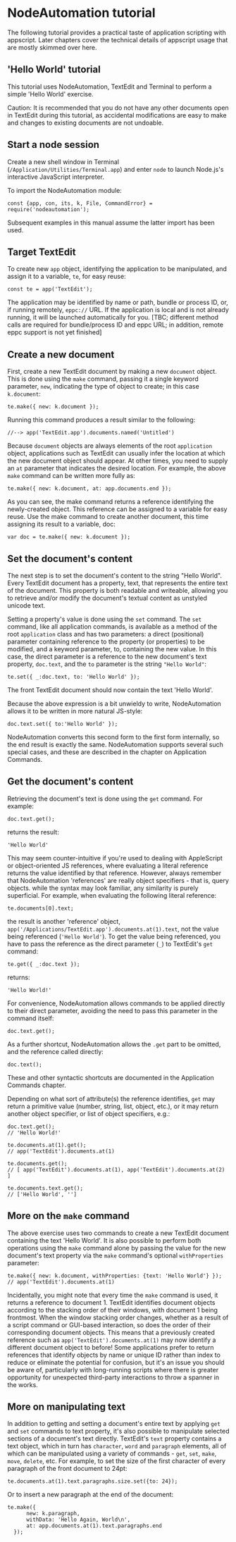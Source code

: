 # NodeAutomation tutorial

The following tutorial provides a practical taste of application scripting with appscript. Later chapters cover the technical details of appscript usage that are mostly skimmed over here.

## 'Hello World' tutorial

This tutorial uses NodeAutomation, TextEdit and Terminal to perform a simple 'Hello World' exercise.

Caution: It is recommended that you do not have any other documents open in TextEdit during this tutorial, as accidental modifications are easy to make and changes to existing documents are not undoable.

## Start a node session

Create a new shell window in Terminal (`/Application/Utilities/Terminal.app`) and enter `node` to launch Node.js's interactive JavaScript interpreter. 

To import the NodeAutomation module:

    const {app, con, its, k, File, CommandError} = require('nodeautomation');

Subsequent examples in this manual assume the latter import has been used.


## Target TextEdit

To create new `app` object, identifying the application to be manipulated, and assign it to a variable, `te`, for easy reuse:

    const te = app('TextEdit');

The application may be identified by name or path, bundle or process ID, or, if running remotely, `eppc://` URL. If the application is local and is not already running, it will be launched automatically for you. [TBC; different method calls are required for bundle/process ID and eppc URL; in addition, remote eppc support is not yet finished]


## Create a new document

First, create a new TextEdit document by making a new `document` object. This is done using the `make` command, passing it a single keyword parameter, `new`, indicating the type of object to create; in this case `k.document`:

    te.make({ new: k.document });


Running this command produces a result similar to the following:

    //--> app('TextEdit.app').documents.named('Untitled')


Because `document` objects are always elements of the root `application` object, applications such as TextEdit can usually infer the location at which the new document object should appear. At other times, you need to supply an `at` parameter that indicates the desired location. For example, the above `make` command can be written more fully as:

    te.make({ new: k.document, at: app.documents.end });


As you can see, the make command returns a reference identifying the newly-created object. This reference can be assigned to a variable for easy reuse. Use the make command to create another document, this time assigning its result to a variable, doc:

    var doc = te.make({ new: k.document });


## Set the document's content

The next step is to set the document's content to the string "Hello World". Every TextEdit document has a property, text, that represents the entire text of the document. This property is both readable and writeable, allowing you to retrieve and/or modify the document's textual content as unstyled unicode text.

Setting a property's value is done using the `set` command. The `set` command, like all application commands, is available as a method of the root `application` class and has two parameters: a direct (positional) parameter containing reference to the property (or properties) to be modified, and a keyword parameter, to, containing the new value. In this case, the direct parameter is a reference to the new document's text property, `doc.text`, and the `to` parameter is the string `"Hello World"`:

    te.set({ _:doc.text, to: 'Hello World' });


The front TextEdit document should now contain the text 'Hello World'.

Because the above expression is a bit unwieldy to write, NodeAutomation allows it to be written in more natural JS-style:

    doc.text.set({ to:'Hello World' });


NodeAutomation converts this second form to the first form internally, so the end result is exactly the same. NodeAutomation supports several such special cases, and these are described in the chapter on Application Commands.

## Get the document's content

Retrieving the document's text is done using the `get` command. For example:

    doc.text.get();

returns the result:

    'Hello World'


This may seem counter-intuitive if you're used to dealing with AppleScript or object-oriented JS references, where evaluating a literal reference returns the value identified by that reference. However, always remember that NodeAutomation 'references' are really object specifiers - that is, query objects. while the syntax may look familiar, any similarity is purely superficial. For example, when evaluating the following literal reference:

    te.documents[0].text;


the result is another 'reference' object, `app('/Applications/TextEdit.app').documents.at(1).text`, not the value being referenced (`'Hello World'`). To get the value being referenced, you have to pass the reference as the direct parameter (`_`) to TextEdit's `get` command:

    te.get({ _:doc.text });

returns:

    'Hello World!'


For convenience, NodeAutomation allows commands to be applied directly to their direct parameter, avoiding the need to pass this parameter in the command itself:

    doc.text.get();


As a further shortcut, NodeAutomation allows the `.get` part to be omitted, and the reference called directly:

    doc.text();


These and other syntactic shortcuts are documented in the Application Commands chapter.

Depending on what sort of attribute(s) the reference identifies, `get` may return a primitive value (number, string, list, object, etc.), or it may return another object specifier, or list of object specifiers, e.g.:

    doc.text.get();
    // 'Hello World!'

    te.documents.at(1).get();
    // app('TextEdit').documents.at(1)

    te.documents.get();
    // [ app('TextEdit').documents.at(1), app('TextEdit').documents.at(2) ]

    te.documents.text.get();
    // ['Hello World', '']


## More on the `make` command

The above exercise uses two commands to create a new TextEdit document containing the text 'Hello World'. It is also possible to perform both operations using the `make` command alone by passing the value for the new document's text property via the `make` command's optional `withProperties` parameter:

    te.make({ new: k.document, withProperties: {text: 'Hello World'} });
    // app('TextEdit').documents.at(1)


Incidentally, you might note that every time the `make` command is used, it returns a reference to document 1. TextEdit identifies document objects according to the stacking order of their windows, with document 1 being frontmost. When the window stacking order changes, whether as a result of a script command or GUI-based interaction, so does the order of their corresponding document objects. This means that a previously created reference such as `app('TextEdit').documents.at(1)` may now identify a different document object to before! Some applications prefer to return references that identify objects by name or unique ID rather than index to reduce or eliminate the potential for confusion, but it's an issue you should be aware of, particularly with long-running scripts where there is greater opportunity for unexpected third-party interactions to throw a spanner in the works.


## More on manipulating text

In addition to getting and setting a document's entire text by applying `get` and `set` commands to text property, it's also possible to manipulate selected sections of a document's text directly. TextEdit's `text` property contains a text object, which in turn has `character`, `word` and `paragraph` elements, all of which can be manipulated using a variety of commands - `get`, `set`, `make`, `move`, `delete`, etc. For example, to set the size of the first character of every paragraph of the front document to 24pt:

    te.documents.at(1).text.paragraphs.size.set({to: 24});


Or to insert a new paragraph at the end of the document:

    te.make({
          new: k.paragraph,
          withData: 'Hello Again, World\n',
          at: app.documents.at(1).text.paragraphs.end 
      });


